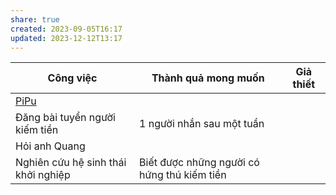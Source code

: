 ```yaml
---
share: true
created: 2023-09-05T16:17
updated: 2023-12-12T13:17
---
```


| Công việc                           | Thành quả mong muốn                         | Giả thiết |
| ----------------------------------- | ------------------------------------------- | --------- |
| [PiPu](PiPu.md)                            |                                             |           |
| Đăng bài tuyển người kiếm tiền      | 1 người nhắn sau một tuần                   |           |
| Hỏi anh Quang                       |                                             |           |
| Nghiên cứu hệ sinh thái khởi nghiệp | Biết được những người có hứng thú kiếm tiền |           |